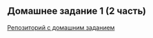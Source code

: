 ## Домашнее задание 1 (2 часть)

[Репозиторий с домашним заданием](https://github.com/go-park-mail-ru/lectures/tree/master/1-basics/homework)